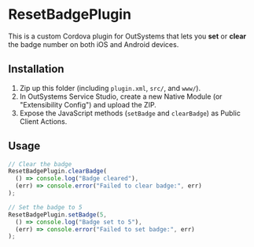 # ResetBadgePlugin

This is a custom Cordova plugin for OutSystems that lets you **set** or **clear** the badge number on both iOS and Android devices.

## Installation

1. Zip up this folder (including `plugin.xml`, `src/`, and `www/`).
2. In OutSystems Service Studio, create a new Native Module (or "Extensibility Config") and upload the ZIP.
3. Expose the JavaScript methods (`setBadge` and `clearBadge`) as Public Client Actions.

## Usage

```js
// Clear the badge
ResetBadgePlugin.clearBadge(
  () => console.log("Badge cleared"),
  (err) => console.error("Failed to clear badge:", err)
);

// Set the badge to 5
ResetBadgePlugin.setBadge(5,
  () => console.log("Badge set to 5"),
  (err) => console.error("Failed to set badge:", err)
);
